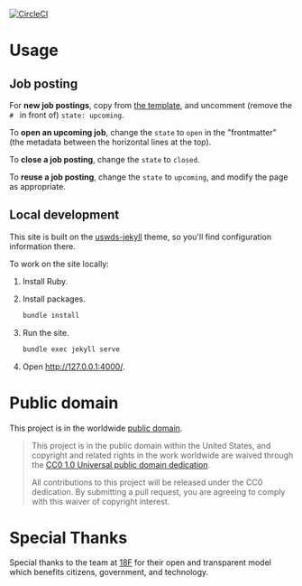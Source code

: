[![CircleCI](https://circleci.com/gh/18F/join.tts.gsa.gov.svg?style=svg&circle-token=66a2eadcbf6cdcb69800da140971211bb0c78e3a)](https://circleci.com/gh/18F/join.tts.gsa.gov)

# Usage

## Job posting

For **new job postings**, copy from [the template](pages/positions/template_upcoming-position.md), and uncomment (remove the `# ` in front of) `state: upcoming`.

To **open an upcoming job**, change the `state` to `open` in the "frontmatter" (the metadata between the horizontal lines at the top).

To **close a job posting**, change the `state` to `closed`.

To **reuse a job posting**, change the `state` to `upcoming`, and modify the page as appropriate.

## Local development

This site is built on the [uswds-jekyll](https://github.com/18F/uswds-jekyll) theme, so you'll find configuration information there.

To work on the site locally:

1. Install Ruby.
1. Install packages.

    ```sh
    bundle install
    ```

1. Run the site.

    ```sh
    bundle exec jekyll serve
    ```

1. Open http://127.0.0.1:4000/.

# Public domain

This project is in the worldwide [public domain](LICENSE.md).

> This project is in the public domain within the United States, and copyright and related rights in the work worldwide are waived through the [CC0 1.0 Universal public domain dedication](https://creativecommons.org/publicdomain/zero/1.0/).
>
> All contributions to this project will be released under the CC0 dedication. By submitting a pull request, you are agreeing to comply with this waiver of copyright interest.

# Special Thanks

Special thanks to the team at [18F](https://18f.gsa.gov/) for their open and transparent model which benefits citizens, government, and technology.
